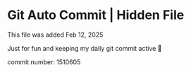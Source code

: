 # Git Auto Commit | Hidden File

This file was added Feb 12, 2025

Just for fun and keeping my daily git commit active 🤪

commit number: 1510605
